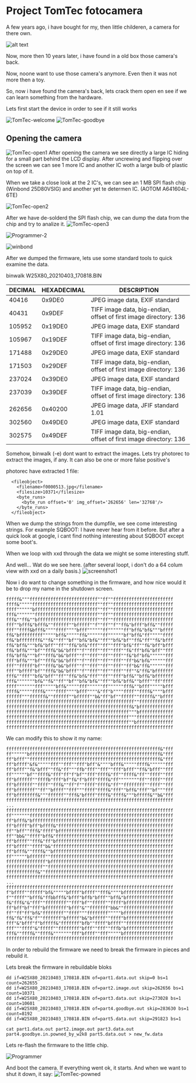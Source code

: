 # Project TomTec fotocamera

A few years ago, i have bought for my, then little childeren, a camera for there own.

![alt text][TomTec]

Now, more then 10 years later, i have found in a old box those camera's back. 

Now, noone want to use those camera's anymore. Even then it was not more then a toy.

So, now i have found the camera's back, lets crack them open en see if we can learn something from the hardware.


Lets first start the device in order to see if it still works

![TomTec-welcome]
![TomTec-goodbye]


## Opening the camera

![TomTec-open1]
After opening the camera we see directly a large IC hiding for a small part behind the LCD display.
After uncrewing and flipping over the screen we can see 1 more IC and another IC woth a large bulb of plastic on top of it.

When we take a close look at the 2 IC's, we can see an 1 MB SPI flash chip (Winbond 25D80VSIG) and another yet te determen IC. (AOTOM A641604L-6TE)

![TomTec-open2]

After we have de-solderd the SPI flash chip, we can dump the data from the chip and try to analize it.
![TomTec-open3]

![Programmer-2] 

![winbond]

After we dumped the firmware, lets use some standard tools to quick examine the data.

binwalk W25X80_20210403_170818.BIN 

|DECIMAL      | HEXADECIMAL    | DESCRIPTION|
|-------------|----------------|---------------------------------------------------|
|40416        | 0x9DE0         | JPEG image data, EXIF standard|
|40431        | 0x9DEF         | TIFF image data, big-endian, offset of first image directory: 136|
|105952       | 0x19DE0        | JPEG image data, EXIF standard|
|105967       | 0x19DEF        | TIFF image data, big-endian, offset of first image directory: 136|
|171488       | 0x29DE0        | JPEG image data, EXIF standard|
|171503       | 0x29DEF        | TIFF image data, big-endian, offset of first image directory: 136|
|237024       | 0x39DE0        | JPEG image data, EXIF standard|
|237039       | 0x39DEF        | TIFF image data, big-endian, offset of first image directory: 136|
|262656       | 0x40200        | JPEG image data, JFIF standard 1.01|
|302560       | 0x49DE0        | JPEG image data, EXIF standard|
|302575       | 0x49DEF        | TIFF image data, big-endian, offset of first image directory: 136|


Somehow, binwalk (-e) dont want to extract the images.
Lets try photorec to extract the images, if any. It can also be one or more false positive's

photorec have extracted 1 file:
```
  <fileobject>
    <filename>f0000513.jpg</filename>
    <filesize>10371</filesize>
    <byte_runs>
      <byte_run offset='0' img_offset='262656' len='32768'/>
    </byte_runs>
  </fileobject>
```

When we dump the strings from the dumpfile, we see come interesting strings.
For example SQBOOT: I have never hear from it before. But after a quick look at google, i cant find nothing interesting about SQBOOT except some boot's.

When we loop with xxd through the data we might se some interesting stuff.

And well... Wat do we see here. (after several loopt, i don't do a 64 colum view with xxd on a daily basis.)
![screenshot1]

Now i do want to change something in the firmware, and how nice would it be to drop my 
name in the shutdown screen.

```
fffff&"""ffffffffffffffffffffffffff""ff""fffffffffffffffffffffff
ffff&"""""fffffffffffffffffffffffff""ff""fffffffffffffffffffffff
ffff""""""bffffffffffffffffffffffff""ff""fffffffffffffffffffffff
fff&"""""""ffffffffffffffffffffffff""ff""fffffffffffffffffffffff
fff&""ff&""bfffffffffffffffffffffff""ff""fffffffffffffffffffffff
fff""bfff&"bfff&""ffffff""bfffff""f""ff""f""ff&"bfff"bff&""fffff
fff""ffff&bfff&""""ffff""""bfff""""""ff""""""ff"bff&"bf&"""bffff
ff&"bfffffffff"""""bff&"""""ff&""""""ff""""""bf"bff&"ff"""""ffff
ff&"bffffffff&""f&""ff""bf""bf&"bf&""ff""bf&"bf""ff&"ff""f&"bfff
ff&"bff&"""bf&"bff""ff""ff&"bf&"fff""ff""fff"bf&"ff""f&"bff"bfff
ff&"bff&"""bf""fff&"b&"bfff""f""fff""ff""fff""f&"ff"bf&"bff""fff
ff&"bff&"""bf""fff&"b&"bfff""f""fff""ff""fff""f&"bf"bf&""""""fff
fff"bff&"""bf""fff&"b&"bfff""f""fff""ff""fff""ff"b&"bf&""""""fff
fff""fffff"bf""fff&"b&"bfff""f""fff""ff""fff""ff"b&"ff&""""""fff
fff""bffff"bf""fff&"b&"bfff""f""fff""ff""fff""ff""&"ff&"bfffffff
fff&""fff""bf&"bff""ff""ff&"bf&"fff""ff""fff"bff&""bff&"bfffffff
fff&"""""""bf&""f&""ff""bf""bf&"bf&""ff""bf&"bff&""bfff""ff"ffff
ffff"""""""fff"""""bff&"""""fff""""""ff""""""fff&""bfff"""""bfff
ffff&"""""ffff&""""ffff""""bfff""""&"ff"b""""ffff""ffff&""""bfff
ffffff"""ffffff&""ffffff""bfffff""b&"ff"bf""fffff""fffff&""bffff
fffffffffffffffffffffffffffffffffffffffffffffffff""fffffffffffff
ffffffffffffffffffffffffffffffffffffffffffffffff&"bfffffffffffff
fffffffffffffffffffffffffffffffffffffffffffffff"""bfffffffffffff
fffffffffffffffffffffffffffffffffffffffffffffff"""ffffffffffffff
fffffffffffffffffffffffffffffffffffffffffffffff""bffffffffffffff
ffffffffffffffffffffffffffffffffffffffffffffffffffffffffffffffff
``` 

We can modify this to show it my name:

```
fffffffffffffffffffffffffffffffffffffffffffffffffffffffffff&"fff
ff""""""bffffffffffffffffffffffffffffffffffffffffffffffffff&"fff
ff"bfff""ffffffffffffffffffffffffffffffffffffffffffffffffff&"fff
ff"bffff"&f&"""""fff""fff""fff"bff"&""""bfff&"""""ffff&""""""fff
ff"bfff""f&"bfff""ff&"ff"""ffb"fff""fff""fff"bfff""ff&"bfff""fff
ff""""""bf""ffff&"fff"ff"f"bf""fff"ffff&"ff""ffff&"ff""ffff""fff
ff"bffffff""ffffb"fff"bf"f&"f"bfff"ffff&"ff""""""""ff""ffff""fff
ff"bffffff""ffff""fff&""ff"f""ffff"ffff&"ff""ffffffff""ffff""fff
ff"bfffffff""ff""bffff""fff"""ffff"ffff&"fff""bff&"fff""bf"""fff
ff"bffffffff&"""ffffff""fff&"bffff"ffff&"ffff&"""bfffff&""b&"fff
ffffffffffffffffffffffffffffffffffffffffffffffffffffffffffffffff
...
ffffffffffffffffffffffffffffffffffffffffffffffffffffffffffffffff
ff"""""""fffffffffffffffffffffffffffffffffffffffffffffffffffffff
ff"bfff&"bffffffffffffffffffffffffffffffffffffffffffffffffffffff
ff"bffff"bff"bffff&"ffffffffffffffffffffffffffffffffffffffffffff
ff""bff""fff&"ffff"bffffffffffffffffffffffffffffffffffffffffffff
ff""bb&""ffff"bff&"fffffffffffffffffffffffffffffffffffffffffffff
ff"bffff""fff&"ff"bfffffffffffffffffffffffffffffffffffffffffffff
ff"bffff""ffff"b&"ffffffffffffffffffffffffffffffffffffffffffffff
ff"bfff&""ffff&""bffffffffffffffffffffffffffffffffffffffffffffff
ff""""""bffffff""fffffffffffffffffffffffffffffffffffffffffffffff
fffffffffffffff"bfffffffffffffffffffffffffffffffffffffffffffffff
ffffffffffffff""ffffffffffffffffffffffffffffffffffffffffffffffff
ffffffffffff&""fffffffffffffffffffffffffffffffffffffffffffffffff
ffffffffffffffffffffffffffffffffffffffffffffffffffffffffffffffff
...
ffffffffffffffffffffffffffffffffffffffffffffffffffffffffffffffff
f"bffff""fffff"bf&"""""bffff"bffff""fff&""""bfffffffffffffffffff
f""ffff""bfff&"ffbbfff&"bfff"bffb"bfff""bff&"bffffffffffffffffff
f&"fff&"&"fff""ffffffff""fff"bf""fffff""ffff"bffffffffffffffffff
ff"bff"bf"fff"bffffffff"bfff"&""fffffff"bb&""fffffffffffffffffff
ff""ff"ff"bf&"ffffffff""ffff"""ffffffff"""""bfffffffffffffffffff
ff&"f&"ff&"f""fffffff"bfffff"b&"bfffff""ffff"bffffffffffffffffff
fff"&"bfff"f"bfffff&"fffffff"bfb""ffff"bffff""ffffffffffffffffff
fff"""ffff"&"fffff""ffffffff"bfff""fff""fffb"bffffffffffffffffff
fff&""ffff&""ffff&"""""""fff"bffff""fff"""""bfffffffffffffffffff
ffffffffffffffffffffffffffffffffffffffffffffffffffffffffffffffff
```

In order to rebuild the firmware we need to break the firmware in pieces and rebuild it.

Lets break the firmware in rebuildable bloks
```
dd if=W25X80_20210403_170818.BIN of=part1.data.out skip=0 bs=1 count=262655
dd if=W25X80_20210403_170818.BIN of=part2.image.out skip=262656 bs=1 count=10371
dd if=W25X80_20210403_170818.BIN of=part3.data.out skip=273028 bs=1 count=10601
dd if=W25X80_20210403_170818.BIN of=part4.goodbye.out skip=283630 bs=1 count=8192
dd if=W25X80_20210403_170818.BIN of=part5.data.out skip=291823 bs=1 
```

```
cat part1.data.out part2.image.out part3.data.out part4.goodbye.in.powned_by_w2k8 part5.data.out > new_fw.data
```
Lets re-flash the firmware to the little chip.

![Programmer]

And boot the camera. If everything went ok, it starts. 
And when we want to shut it down, it say: 
![TomTec-powned]



[TomTec]: ./images/bartsm01024n0001014.webp "TomTec"

[Programmer]: ./images/programmer.png "Programmer"

[Programmer-2]: ./images/20210404_130355.jpg "Programmer-2"

[TomTec-open1]: ./fotos/20210403_161520.jpg "TomTec-open1"

[TomTec-open2]: ./fotos/20210403_161508.jpg "TomTec-open2"

[TomTec-open3]: ./fotos/20210403_233212.jpg "TomTec-open3"

[TomTec-welcome]: ./fotos/20210403_232631.jpg "TomTec-welcome"

[TomTec-goodbye]: ./fotos/20210403_232625.jpg "TomTec-goodbye"

[TomTec-powned]: ./images/20210404_133703.jpg "TomTec-powned"

[winbond]: ./images/2021-04-04-104827.jpg "winbond"

[screenshot1]: ./images/Screenshot_2021-04-03_23-42-42.png "screenshot1"
